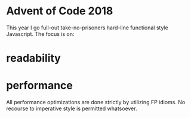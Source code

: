 # Advent of Code 2018
This year I go full-out take-no-prisoners hard-line functional style Javascript. The focus is on:
# readability
# performance

All performance optimizations are done strictly by utilizing FP idioms. No recourse to imperative style is permitted whatsoever.

